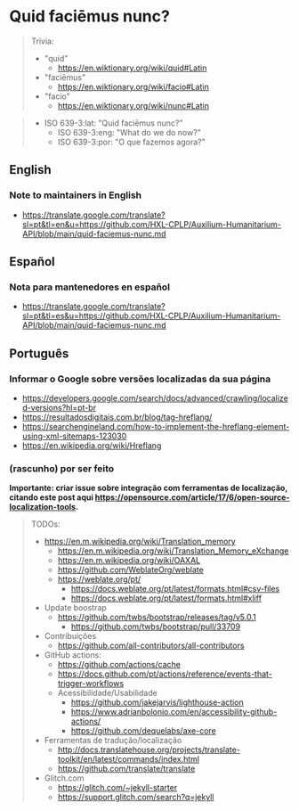 # Quid faciēmus nunc?

> Trivia:
> - "quid"
>   - https://en.wiktionary.org/wiki/quid#Latin
> - "faciēmus"
>   - https://en.wiktionary.org/wiki/facio#Latin
> - "facio"
>   - https://en.wiktionary.org/wiki/nunc#Latin


> - ISO 639-3:lat: <span lang="la" translate="no">"Quid faciēmus nunc?"</span>
>   - ISO 639-3:eng: <span lang="en" translate="no">"What do we do now?"</span>
>   - ISO 639-3:por: <span lang="pt" translate="no">"O que fazemos agora?"</span>

## English

### Note to maintainers in English

- <https://translate.google.com/translate?sl=pt&tl=en&u=https://github.com/HXL-CPLP/Auxilium-Humanitarium-API/blob/main/quid-faciemus-nunc.md>

## Español

### Nota para mantenedores en español

- <https://translate.google.com/translate?sl=pt&tl=es&u=https://github.com/HXL-CPLP/Auxilium-Humanitarium-API/blob/main/quid-faciemus-nunc.md>

## Português

### Informar o Google sobre versões localizadas da sua página

- https://developers.google.com/search/docs/advanced/crawling/localized-versions?hl=pt-br
- https://resultadosdigitais.com.br/blog/tag-hreflang/
- https://searchengineland.com/how-to-implement-the-hreflang-element-using-xml-sitemaps-123030
- https://en.wikipedia.org/wiki/Hreflang

### (rascunho) por ser feito

**Importante: criar issue sobre integração com ferramentas de localização,
citando este post aqui https://opensource.com/article/17/6/open-source-localization-tools.**

> TODOs:
> - https://en.m.wikipedia.org/wiki/Translation_memory
>   - https://en.m.wikipedia.org/wiki/Translation_Memory_eXchange
>   - https://en.m.wikipedia.org/wiki/OAXAL
>   - https://github.com/WeblateOrg/weblate
>   - https://weblate.org/pt/
>     - https://docs.weblate.org/pt/latest/formats.html#csv-files
>     - https://docs.weblate.org/pt/latest/formats.html#xliff
> - Update boostrap
>   - https://github.com/twbs/bootstrap/releases/tag/v5.0.1
>     - https://github.com/twbs/bootstrap/pull/33709
> - Contribuições
>   - https://github.com/all-contributors/all-contributors
> - GitHub actions:
>   - https://github.com/actions/cache
>   - https://docs.github.com/pt/actions/reference/events-that-trigger-workflows
>   - Acessibilidade/Usabilidade
>     - https://github.com/jakejarvis/lighthouse-action
>     - https://www.adrianbolonio.com/en/accessibility-github-actions/
>     - https://github.com/dequelabs/axe-core
> - Ferramentas de tradução/localização
>   - http://docs.translatehouse.org/projects/translate-toolkit/en/latest/commands/index.html
>   - https://github.com/translate/translate
> - Glitch.com
>    - https://glitch.com/~jekyll-starter
>    - https://support.glitch.com/search?q=jekyll

<!--
TEMP

-->

<!--
# VSCode
#   ext install misogi.ruby-rubocop
#     https://github.com/misogi/vscode-ruby-rubocop
#   ext install rebornix.Ruby
#     https://github.com/rubyide/vscode-ruby
sudo gem install rubocop
-->
